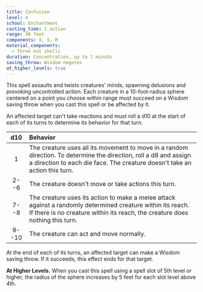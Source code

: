 ```yaml
---
title: Confusion
level: 4
school: Enchantment
casting_time: 1 action
range: 90 feet
components: V, S, M
material_components:
  - three nut shells
duration: Concentration, up to 1 minute
saving_throw: Wisdom negates
at_higher_levels: true
---
```


This spell assaults and twists creatures' minds, spawning delusions and provoking uncontrolled action. Each creature in a 10-foot-radius sphere centered on a point you choose within range must succeed on a Wisdom saving throw when you cast this spell or be affected by it.

An affected target can't take reactions and must roll a d10 at the start of each of its turns to determine its behavior for that turn.

|  d10  | Behavior                                                                                                                                                                                        |
|:-----:|:------------------------------------------------------------------------------------------------------------------------------------------------------------------------------------------------|
|   1   | The creature uses all its movement to move in a random direction. To determine the direction, roll a d8 and assign a direction to each die face. The creature doesn't take an action this turn. |
| 2--6  | The creature doesn't move or take actions this turn.                                                                                                                                            |
| 7--8  | The creature uses its action to make a melee attack against a randomly determined creature within its reach. If there is no creature within its reach, the creature does nothing this turn.     |
| 9--10 | The creature can act and move normally.                                                                                                                                                         |

 At the end of each of its turns, an affected target can make a Wisdom saving throw. If it succeeds, this effect ends for that target.

 **At Higher Levels.** When you cast this spell using a spell slot of 5th level or higher, the radius of the sphere increases by 5 feet for each slot level above 4th.
